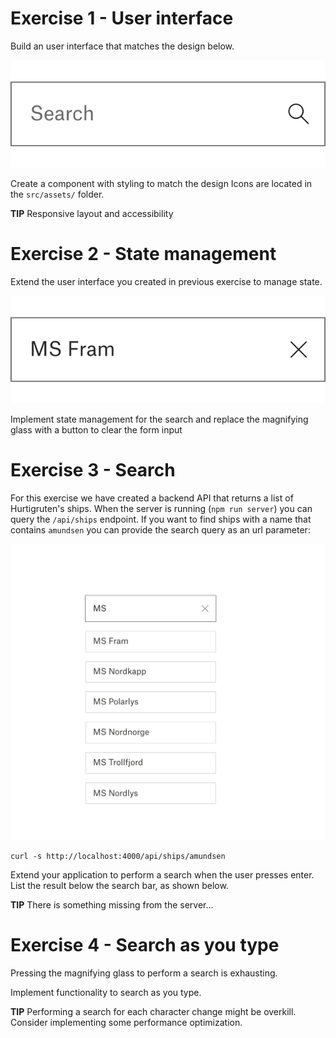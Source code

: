 # Exercise 1 - User interface

Build an user interface that matches the design below.

![Exercise 1](./images/exercise1.svg)

Create a component with styling to match the design
Icons are located in the `src/assets/` folder.

**TIP** Responsive layout and accessibility

# Exercise 2 - State management

Extend the user interface you created in previous exercise to manage state.

![Exercise 2](./images/exercise2.svg)

Implement state management for the search and replace the magnifying glass with a button to clear the form input

# Exercise 3 - Search

For this exercise we have created a backend API that returns a list of Hurtigruten's ships. When the server is running (`npm run server`) you can query the `/api/ships` endpoint. If you want to find ships with a name that contains `amundsen` you can provide the search query as an url parameter:

![Exercise 3](./images/exercise3.svg)

```
curl -s http://localhost:4000/api/ships/amundsen
```

Extend your application to perform a search when the user presses enter. List the result below the search bar, as shown below.

**TIP** There is something missing from the server...

# Exercise 4 - Search as you type

Pressing the magnifying glass to perform a search is exhausting.

Implement functionality to search as you type.

**TIP** Performing a search for each character change might be overkill. Consider implementing some performance optimization.
